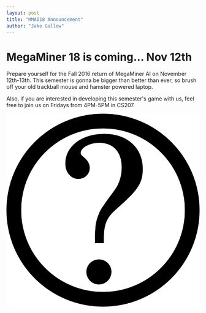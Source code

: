 ```yaml
---
layout: post
title: "MMAI18 Announcement"
author: "Jake Gallow"
---
```

# MegaMiner 18 is coming... Nov 12th
Prepare yourself for the Fall 2016 return of MegaMiner AI on November 12th-13th.
This semester is gonna be bigger than better than ever, so brush off your old
trackball mouse and hamster powered laptop.

Also, if you are interested in developing this semester's game with us, feel
free to join us on Fridays from 4PM-5PM in CS207. 

![What it gonna be?](../static/img/content/question_mark.png)
